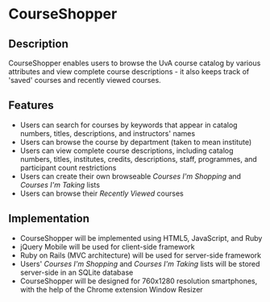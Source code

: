 # CourseShopper

## Description
CourseShopper enables users to browse the UvA course catalog by various attributes and view complete course descriptions - it also keeps track of 'saved' courses and recently viewed courses. 

## Features

* Users can search for courses by keywords that appear in catalog numbers, titles, descriptions, and instructors' names
* Users can browse the course by department (taken to mean institute)
* Users can view complete course descriptions, including catalog numbers, titles, institutes, credits, descriptions, staff, programmes, and participant count restrictions
* Users can create their own browseable *Courses I'm Shopping* and *Courses I'm Taking* lists
* Users can browse their *Recently Viewed* courses

## Implementation

* CourseShopper will be implemented using HTML5, JavaScript, and Ruby
* jQuery Mobile will be used for client-side framework
* Ruby on Rails (MVC architecture) will be used for server-side framework
* Users' *Courses I'm Shopping* and *Courses I'm Taking* lists will be stored server-side in an SQLite database
* CourseShopper will be designed for 760x1280 resolution smartphones, with the help of the Chrome extension Window Resizer